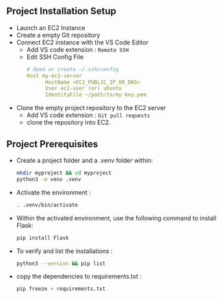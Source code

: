 ## Project Installation Setup

- Launch an EC2 Instance
- Create a empty Git repository
- Connect EC2 instance with the VS Code Editor
  - Add VS code extension : `Remote SSH`
  - Edit SSH Config File
    ```yaml
    # Open or create ~/.ssh/config
    Host my-ec2-server
          HostName <EC2_PUBLIC_IP_OR_DNS>
          User ec2-user (or) ubuntu
          IdentityFile ~/path/to/my-key.pem
    ```
- Clone the empty project repository to the EC2 server
   - Add VS code extension : `Git pull requests`
   - clone the repository into EC2.

## Project Prerequisites

- Create a project folder and a .venv folder within:
  ```bash
  mkdir myproject && cd myproject
  python3 -m venv .venv
  ```
- Activate the environment :
  ```bash
  . .venv/bin/activate
  ```
  
- Within the activated environment, use the following command to install Flask:
  ```bash
  pip install Flask
  ```
  
- To verify and list the installations :
  ```bash
  python3 --version && pip list
  ```
    
- copy the dependencies to requirements.txt :
  ```bash
  pip freeze > requirements.txt
  ```
  
